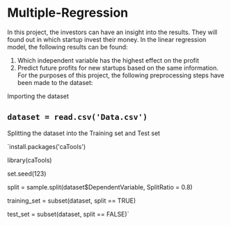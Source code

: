 # Multiple-Regression
In this project, the investors can have an insight into the results. They will found out in which startup invest their money.
In the linear regression model, the following results can be found:
1. Which independent variable has the highest effect on the profit
2. Predict future profits for new startups based on the same information.
For the purposes of this project, the following preprocessing steps have been made to the dataset: 

Importing the dataset

`dataset = read.csv('Data.csv')`
---

Splitting the dataset into the Training set and Test set

`install.packages('caTools') 

library(caTools)

set.seed(123)  

split = sample.split(dataset$DependentVariable, SplitRatio = 0.8)

training_set = subset(dataset, split == TRUE)

test_set = subset(dataset, split == FALSE)`
